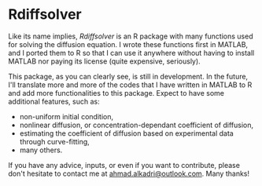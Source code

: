 # **Rdiffsolver**

Like its name implies, *Rdiffsolver* is an R package 
with many functions used for solving the diffusion equation. 
I wrote these functions first in MATLAB, and I ported them 
to $\textsf{R}$ so that I can use it anywhere without 
having to install MATLAB nor paying its license (quite 
expensive, seriously).

This package, as you can clearly see, is still 
in development. In the future, I'll translate more 
and more of the codes that I have written in MATLAB 
to $\textsf{R}$ and add more functionalities to this package. 
Expect to have some additional features, such as:

+ non-uniform initial condition,
+ nonlinear diffusion, or concentration-dependant coefficient of diffusion,
+ estimating the coefficient of diffusion based on experimental data through curve-fitting,
+ many others.

If you have any advice, inputs, 
or even if you want to contribute, 
please don't hesitate to contact me at 
[ahmad.alkadri@outlook.com](mailto:ahmad.alkadri@outlook.com). 
Many thanks!

